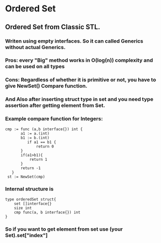 # Ordered Set

## Ordered Set from Classic STL.

### Writen using empty interfaces. So it can called Generics without actual Generics.

### Pros: every "Big" method works in O(log(n)) complexity and can be used on all types

### Cons: Regardless of whether it is primitive or not, you have to give NewSet()  Compare function.
### And Also after inserting struct type in set and you need type assertion after getting element  from Set.

### Example compare function for Integers:

 ```
 cmp := func (a,b interface{}) int {
	    a1 := a.(int)
		b1 := b.(int)
		   if a1 == b1 {
			   return 0
		}
		if(a1>b1){
			return 1
		}
		return -1
	}
  st := NewSet(cmp)
```

### Internal structure is 
```
type orderedSet struct{
	set []interface{}
	size int
	cmp func(a, b interface{}) int
}
```
### So if you want to get element from set use (your Set).set["index"] 
